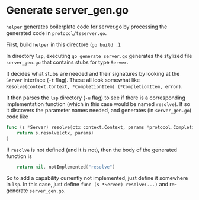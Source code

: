 # Generate server_gen.go

`helper` generates boilerplate code for server.go by processing the
generated code in `protocol/tsserver.go`.

First, build `helper` in this directore (`go build .`).

In directory `lsp`, executing `go generate server.go` generates the stylized file
`server_gen.go` that contains stubs for type `Server`.

It decides what stubs are needed and their signatures
by looking at the `Server` interface (`-t` flag). These all look somewhat like
`Resolve(context.Context, *CompletionItem) (*CompletionItem, error)`.

It then parses the `lsp` directory (`-u` flag) to see if there is a corresponding
implementation function (which in this case would be named `resolve`). If so
it discovers the parameter names needed, and generates (in `server_gen.go`) code
like

``` go
func (s *Server) resolve(ctx context.Context, params *protocol.CompletionItem) (*protocol.CompletionItem, error) {
    return s.resolve(ctx, params)
}
```

If `resolve` is not defined (and it is not), then the body of the generated function is

```go
    return nil, notImplemented("resolve")
```

So to add a capability currently not implemented, just define it somewhere in `lsp`.
In this case, just define `func (s *Server) resolve(...)` and re-generate `server_gen.go`.

